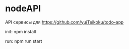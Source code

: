 # nodeAPI
API сервисы для https://github.com/yuiTeikoku/todo-app

init: npm install

run: npm run start
